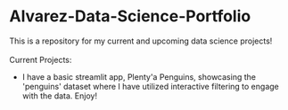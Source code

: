 # Alvarez-Data-Science-Portfolio
This is a repository for my current and upcoming data science projects! 
<br><br>
Current Projects:<br>
* I have a basic streamlit app, Plenty'a Penguins, showcasing the 'penguins' dataset where I have utilized interactive filtering to engage with the data. Enjoy!

